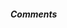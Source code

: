##### Comments

<script src="https://giscus.app/client.js"
        data-repo="code-world-no-blanket/blog"
        data-repo-id="R_kgDOOvV5Zg"
        data-category="Announcements"
        data-category-id="DIC_kwDOOvV5Zs4Cqx_j"
        data-mapping="pathname"
        data-strict="0"
        data-reactions-enabled="1"
        data-emit-metadata="0"
        data-input-position="bottom"
        data-theme="preferred_color_scheme"
        data-lang="en"
        crossorigin="anonymous"
        async>
</script>